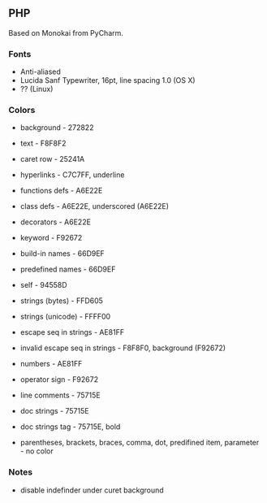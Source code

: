 ## PHP

Based on Monokai from PyCharm.

### Fonts

* Anti-aliased
* Lucida Sanf Typewriter, 16pt, line spacing 1.0 (OS X)
* ?? (Linux)

### Colors

* background - 272822
* text - F8F8F2
* caret row - 25241A
* hyperlinks - C7C7FF, underline

* functions defs - A6E22E
* class defs - A6E22E, underscored (A6E22E)
* decorators - A6E22E

* keyword - F92672
* build-in names - 66D9EF
* predefined names - 66D9EF
* self - 94558D

* strings (bytes) - FFD605
* strings (unicode) - FFFF00
* escape seq in strings - AE81FF
* invalid escape seq in strings - F8F8F0, background (F92672)
* numbers - AE81FF
* operator sign - F92672

* line comments - 75715E
* doc strings - 75715E
* doc strings tag - 75715E, bold

* parentheses, brackets, braces, comma, dot, predifined item, parameter - no color

### Notes
* disable indefinder under curet background